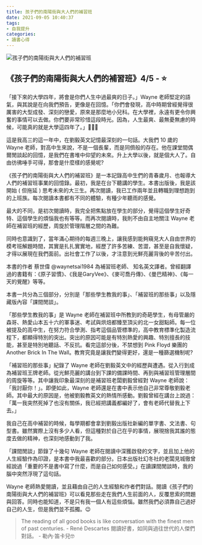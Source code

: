 ```yaml
---
title: 孩子們的南陽街與大人們的補習班
date: 2021-09-05 10:40:37
tags:
- 自我提升
categories: 
- 讀書心得
---
```

![孩子們的南陽街與大人們的補習班](cover.png)

## 《孩子們的南陽街與大人們的補習班》4/5 - ⭐️

「接下來的大學四年，將會是你們人生中過最爽的日子。」Wayne 老師堅定的語氣，與其說是在向我們預告，更像是在回憶。「你們會發現，高中時期曾經覺得很厲害的大型成發、深刻的戀愛，原來是那麼地小兒科。在大學裡，永遠有更令你興奮的事情可以去做。你們要非常珍惜這段時光。因為，人生最爽、最無憂無慮的時候，可能真的就是大學這四年了。」💁🏻‍♂️

這是我高三的這一年中，在劉毅英文記憶最深刻的一句話。大我們 10 歲的 Wayne 老師，對高中生來說，不是一個長輩，而是同儕般的存在。他在課堂間偶爾閒談起的回憶，是我們在書堆中仰望的未來。升上大學以後，就是個大人了。自由彷彿唾手可得，那會是什麼樣的感覺呢?

《孩子們的南陽街與大人們的補習班》是一本記錄高中生們的青春歲月、也報導大人們的補習班事業的回憶錄。最初，我是在台下聽講的學生。本書出版後，我是該開始 ( 但拖延 ) 思考未來的大三生。再次閱讀，我已工作兩年並且轉職到理想跑到的上班族。每次閱讀本書都有不同的體驗，有種少年聽雨的感覺。

最大的不同，是初次閱讀時，我完全把焦點放在學生的部分，覺得這個學生好奇特、這個學生的煩惱我也有等等。而再次閱讀時，我則不由自主地關注 Wayne 老師在補習班的經歷，周旋於管理階層之間的為難。

同時也意識到了，當年滿心期待的每週三晚上，讓我感到能夠窺見大人自由世界的模考班解題時間，其實是扎扎實實地，經歷了許多苦練、苦澀，甚至是自我懷疑，才得以展現在我們面前。出社會工作了以後，才注意到光鮮亮麗背後的辛苦付出。

本書的作者 蔡世偉 @waynetsai1984 為補習班老師、 知名英文譯者。曾經翻譯過的書籍有：《原子習慣》、《我是GaryVee》、《麥可喬丹傳》、《曼巴精神》、《每一天的覺醒》等等。

本書一共分為三個部分，分別是「那些學生教我的事」、「補習班的那些事」以及隱藏版內容「課間閒談」。

「那些學生教我的事」是 Wayne 老師在補習班中所教到的奇葩學生，有母管嚴的森哥、熱愛山本五十六的軍事迷、考試與烘焙都臻至頂尖的北一女甜點師。每一位被提及的高中生，在努力符合學測、指考這個品管標準的，高中教育標準化製造流程下，都顯得特別的突出。突出的原因可能是有特別熱愛的興趣、特別擅長的技能，甚至是特別地聽話、不反抗。看完這部分後，不禁想到 Pink Floyd 樂團的 Another Brick In The Wall。教育究竟是讓我們變得更好，還是一種篩選機制呢?

「補習班的那些事」紀錄了 Wayne 老師在劉毅英文中的經歷與遭遇。從入行到成為補習班王牌老師。從光鮮亮麗的講台到下課的備課時間、再到與補習班管理層間的周旋等等。其中讓我印象最深刻的是補習班老闆劉毅曾經對 Wayne 老師說：「我討厭你！」。即便如此，Wayne 老師還是在書中表示他自己非常尊敬劉毅老師。其中最大的原因是，他被劉毅教英文的熱情所感動。劉毅曾經在講台上說過：「萬一我突然死掉了也沒有關係，我已經把講義都編好了，會有老師代替我上下去。」

我自己在高中補習的時候，每學期都會拿到劉毅出版社新編的單字書、文法書、句型書。雖然實際上沒有多少人看，但這種對於自己在乎的事情，展現捨我其誰的態度去做的精神，也深刻地感動到了我。

「課間閒談」節錄了十幾句 Wayne 老師在閱讀中深獲啟發的文字，並且加上他的人生經驗作為印證，是本書中我最喜歡的部分。日本出版社幻冬社的老闆見城徹曾經說過「重要的不是書中寫了什麼，而是自己如何感受。」在讀課間閒談時，我的腦中突然浮現了這句話。

Wayne 老師熱愛閱讀，並且藉由自己的人生經驗和作者們對話。閱讀《孩子們的南陽街與大人們的補習班》可以看見那些走在我們人生前面的人，反覆思索的問題與回答。同時也能知道，不是只有我一個人有這些煩惱。雖然我們必須靠自己過好自己的人生，但是我們並不孤獨。😉

> The reading of all good books is like conversation with the finest men of past centuries. - René Descartes
> 閱讀好書，如同與過往世代的人傑們對話。 - 勒內·笛卡兒🤓
